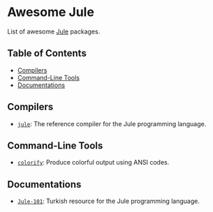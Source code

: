 # Awesome Jule
List of awesome [Jule](https://github.com/julelang/jule) packages.

## Table of Contents

- [Compilers](#compilers)
- [Command-Line Tools](#command-line-tools)
- [Documentations](#documentations)

<h2 id="compilers">Compilers</h2>

- [``jule``](https://github.com/julelang/jule): The reference compiler for the Jule programming language.

<h2 id="command-line-tools">Command-Line Tools</h2>

- [``colorify``](https://github.com/lareii/colorify): Produce colorful output using ANSI codes.

<h2 id="documentations">Documentations</h2>

- [``Jule-101``](https://github.com/yasinldev/Jule-101): Turkish resource for the Jule programming language.
